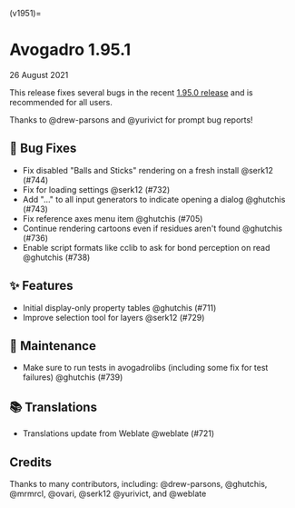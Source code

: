 (v1951)=

# Avogadro 1.95.1

26 August 2021

This release fixes several bugs in the recent [1.95.0 release](#v195) and is recommended for all users.

Thanks to @drew-parsons and @yurivict for prompt bug reports!

## 🐛 Bug Fixes

- Fix disabled "Balls and Sticks" rendering on a fresh install @serk12 (#744)
- Fix for loading settings @serk12 (#732)
- Add "..." to all input generators to indicate opening a dialog @ghutchis (#743)
- Fix reference axes menu item @ghutchis (#705)
- Continue rendering cartoons even if residues aren't found @ghutchis (#736)
- Enable script formats like cclib to ask for bond perception on read @ghutchis (#738)

## ✨ Features

- Initial display-only property tables @ghutchis (#711)
- Improve selection tool for layers @serk12 (#729)

## 🧰 Maintenance

- Make sure to run tests in avogadrolibs (including some fix for test failures) @ghutchis (#739)

## 📚 Translations

- Translations update from Weblate @weblate (#721)

## Credits

Thanks to many contributors, including: @drew-parsons, @ghutchis, @mrmrcl, @ovari, @serk12 @yurivict, and @weblate
